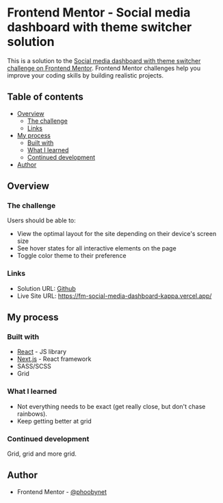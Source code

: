 # Frontend Mentor - Social media dashboard with theme switcher solution

This is a solution to the [Social media dashboard with theme switcher challenge on Frontend Mentor](https://www.frontendmentor.io/challenges/social-media-dashboard-with-theme-switcher-6oY8ozp_H). Frontend Mentor challenges help you improve your coding skills by building realistic projects. 

## Table of contents

- [Overview](#overview)
  - [The challenge](#the-challenge)
  - [Links](#links)
- [My process](#my-process)
  - [Built with](#built-with)
  - [What I learned](#what-i-learned)
  - [Continued development](#continued-development)
- [Author](#author)

## Overview

### The challenge

Users should be able to:

- View the optimal layout for the site depending on their device's screen size
- See hover states for all interactive elements on the page
- Toggle color theme to their preference

### Links

- Solution URL: [Github](https://github.com/phoobynet/fm-social-media-dashboard)
- Live Site URL: https://fm-social-media-dashboard-kappa.vercel.app/

## My process

### Built with

- [React](https://reactjs.org/) - JS library
- [Next.js](https://nextjs.org/) - React framework
- SASS/SCSS
- Grid

### What I learned

- Not everything needs to be exact (get really close, but don't chase rainbows).
- Keep getting better at grid

### Continued development

Grid, grid and more grid.

## Author

- Frontend Mentor - [@phoobynet](https://www.frontendmentor.io/profile/phoobynet)
